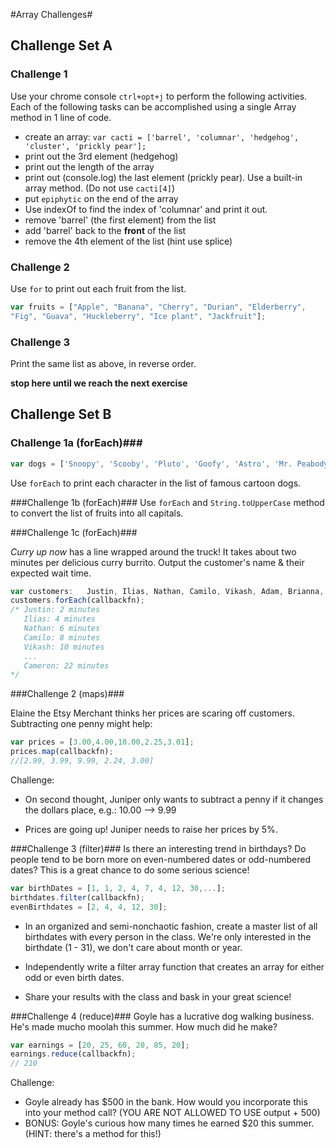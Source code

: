 #Array Challenges#

## Challenge Set A ##

### Challenge 1 ###

Use your chrome console `ctrl+opt+j` to perform the following activities.
Each of the following tasks can be accomplished using a single Array method in 1 line of code.

* create an array: `var cacti = ['barrel', 'columnar', 'hedgehog', 'cluster', 'prickly pear'];`
* print out the 3rd element (hedgehog)
* print out the length of the array
* print out (console.log) the last element (prickly pear).  Use a built-in array method.  (Do not use `cacti[4]`)
* put `epiphytic` on the end of the array
* Use indexOf to find the index of 'columnar' and print it out.
* remove 'barrel' (the first element) from the list
* add 'barrel' back to the **front** of the list
* remove the 4th element of the list (hint use splice)

### Challenge 2 ###

Use `for` to print out each fruit from the list.
```js
var fruits = ["Apple", "Banana", "Cherry", "Durian", "Elderberry",
"Fig", "Guava", "Huckleberry", "Ice plant", "Jackfruit"];
```

### Challenge 3 ###

Print the same list as above, in reverse order.



**stop here until we reach the next exercise**

## Challenge Set B ##

### Challenge 1a (forEach)###

```js
var dogs = ['Snoopy', 'Scooby', 'Pluto', 'Goofy', 'Astro', 'Mr. Peabody', 'Odie', "Santa's Little Helper", 'Brian'];
```

Use `forEach` to print each character in the list of famous cartoon dogs.


###Challenge 1b (forEach)###
Use `forEach` and `String.toUpperCase` method to convert the list of fruits into all capitals.


###Challenge 1c (forEach)###

*Curry up now* has a line wrapped around the truck! It takes about two minutes per delicious curry burrito. Output the customer's name & their expected wait time.

```javascript
var customers:   Justin, Ilias, Nathan, Camilo, Vikash, Adam, Brianna, Sarah, Ali, Jessie, Cameron
customers.forEach(callbackfn);
/* Justin: 2 minutes
   Ilias: 4 minutes
   Nathan: 6 minutes
   Camilo: 8 minutes
   Vikash: 10 minutes
   ...
   Cameron: 22 minutes
*/
```



###Challenge 2 (maps)###

Elaine the Etsy Merchant thinks her prices are scaring off customers. Subtracting one penny might help:

```javascript
var prices = [3.00,4.00,10.00,2.25,3.01];
prices.map(callbackfn);
//[2.99, 3.99, 9.99, 2.24, 3.00]
```

Challenge:

-  On second thought, Juniper only wants to subtract a penny if it changes the dollars place, e.g.: 10.00 --> 9.99

-  Prices are going up! Juniper needs to raise her prices by 5%.


###Challenge 3 (filter)###
Is there an interesting trend in birthdays?  Do people tend to be born more on even-numbered dates or odd-numbered dates?  This is a great chance to do some serious science!

```javascript
var birthDates = [1, 1, 2, 4, 7, 4, 12, 30,...];
birthdates.filter(callbackfn);
evenBirthdates = [2, 4, 4, 12, 30];
```
-  In an organized and semi-nonchaotic fashion,  create a master list of all birthdates with every person in the class.  We're only interested in the birthdate (1 - 31), we don't care about month or year.

-  Independently write a filter array function that creates an array for either odd or even birth dates.

-  Share your results with the class and bask in your great science!

###Challenge 4 (reduce)###
Goyle has a lucrative dog walking business. He's made mucho moolah this summer. How much did he make?

```javascript
var earnings = [20, 25, 60, 20, 85, 20];
earnings.reduce(callbackfn);
// 210
```
Challenge:

-  Goyle already has $500 in the bank. How would you incorporate this into your method call? (YOU ARE NOT ALLOWED TO USE output + 500)
-  BONUS: Goyle's curious how many times he earned $20 this summer. (HINT: there's a method for this!)
